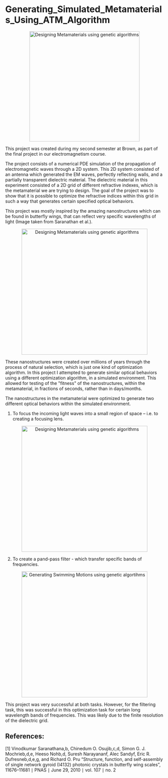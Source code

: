
# Generating_Simulated_Metamaterials_Using_ATM_Algorithm

<p align="center">
  <img src=https://github.com/BjBodner/Portfolio/blob/master/Machine_Learning_and_Optimization_Projects/Generating_Simulated_Metamaterials_Using_ATM_Algorithm/MetaMaterials.gif
width="350" title="Designing Metamaterials using genetic algorithms">
</p>



This project was created during my second semester at Brown, as part of the final project in our electromagnetism course.

The project consists of a numerical PDE simulation of the propagation of electromagnetic waves through a 2D system.
This 2D system consisted of an antenna which generated the EM waves, perfectly reflecting walls, and a partially transparent dielectric material. The dielectric material in this experiment consisted of a 2D grid of different refractive indexes, which is the metamaterial we are trying to design. The goal of the project was to show that it is possible to optimize the refractive indices within this grid in such a way that generates certain specified optical behaviors. 

This project was mostly inspired by the amazing nanostructures which can be found in butterfly wings, that can reflect very specific wavelengths of light (Image taken from Saranathan et al.).  
<p align="center">
  <img src=https://github.com/BjBodner/Portfolio/blob/master/Machine_Learning_and_Optimization_Projects/Images/Focusing_Picture.JPG width="400" title="Designing Metamaterials using genetic algorithms">
</p>


These nanostructures were created over millions of years through the process of natural selection, which is just one kind of optimization algorithm. In this project I attempted to generate similar optical behaviors using a different optimization algorithm, in a simulated environment. This allowed for testing of the "fitness" of the nanostructures, within the metamaterial, in fractions of seconds, rather than in days/months.

The nanostructures in the metamaterial were optimized to generate two different optical behaviors within the simulated environment.
1. To focus the incoming light waves into a small region of space – i.e. to creating a focusing lens.

<p align="center">
  <img src=https://github.com/BjBodner/Portfolio/blob/master/Machine_Learning_and_Optimization_Projects/Images/Focusing_Picture.JPG width="400" title="Designing Metamaterials using genetic algorithms">
</p>

2. To create a pand-pass filter - which transfer specific bands of frequencies.
<p align="center">
    <img src=https://github.com/BjBodner/Portfolio/blob/master/Machine_Learning_and_Optimization_Projects/Images/Filtering_Picture.JPG width="400" title="Generating Swimming Motions using genetic algortihms">
</p>



This project was very successful at both tasks. However, for the filtering task, this was successful in this
optimization task for certain long wavelength bands of frequencies. This was likely due to the finite resolution
of the dielectric grid.


References:
-
[1]  Vinodkumar Saranathana,b, Chinedum O. Osujib,c,d, Simon G. J. Mochrieb,d,e, Heeso Nohb,d, Suresh Narayananf, Alec Sandyf, Eric R. Dufresneb,d,e,g, and Richard O. Pru 
“Structure, function, and self-assembly of single network gyroid (I4132) photonic crystals in butterfly wing scales”, 11676–11681 ∣ PNAS ∣ June 29, 2010 ∣ vol. 107 ∣ no. 2


